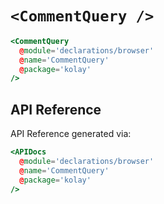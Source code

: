 # `<CommentQuery />`

```hbs live no-shadow
<CommentQuery
  @module='declarations/browser'
  @name='CommentQuery'
  @package='kolay'
/>
```

## API Reference

API Reference generated via:

```hbs live no-shadow preview below
<APIDocs
  @module='declarations/browser'
  @name='CommentQuery'
  @package='kolay'
/>
```
